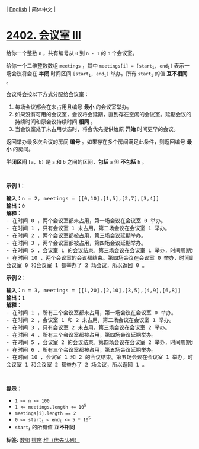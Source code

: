 | [English](README_EN.md) | 简体中文 |

# [2402. 会议室 III](https://leetcode.cn/problems/meeting-rooms-iii)
<p>给你一个整数 <code>n</code> ，共有编号从 <code>0</code> 到 <code>n - 1</code> 的 <code>n</code> 个会议室。</p>

<p>给你一个二维整数数组 <code>meetings</code> ，其中 <code>meetings[i] = [start<sub>i</sub>, end<sub>i</sub>]</code> 表示一场会议将会在 <strong>半闭</strong> 时间区间 <code>[start<sub>i</sub>, end<sub>i</sub>)</code> 举办。所有 <code>start<sub>i</sub></code> 的值 <strong>互不相同</strong> 。</p>

<p>会议将会按以下方式分配给会议室：</p>

<ol>
	<li>每场会议都会在未占用且编号 <strong>最小</strong> 的会议室举办。</li>
	<li>如果没有可用的会议室，会议将会延期，直到存在空闲的会议室。延期会议的持续时间和原会议持续时间 <strong>相同</strong> 。</li>
	<li>当会议室处于未占用状态时，将会优先提供给原 <strong>开始</strong> 时间更早的会议。</li>
</ol>

<p>返回举办最多次会议的房间 <strong>编号</strong> 。如果存在多个房间满足此条件，则返回编号 <strong>最小</strong> 的房间。</p>

<p><strong>半闭区间 </strong><code>[a, b)</code> 是 <code>a</code> 和 <code>b</code> 之间的区间，<strong>包括</strong> <code>a</code> 但<strong> 不包括</strong> <code>b</code> 。</p>

<p>&nbsp;</p>

<p><strong>示例 1：</strong></p>

<pre><strong>输入：</strong>n = 2, meetings = [[0,10],[1,5],[2,7],[3,4]]
<strong>输出：</strong>0
<strong>解释：</strong>
- 在时间 0 ，两个会议室都未占用，第一场会议在会议室 0 举办。
- 在时间 1 ，只有会议室 1 未占用，第二场会议在会议室 1 举办。
- 在时间 2 ，两个会议室都被占用，第三场会议延期举办。
- 在时间 3 ，两个会议室都被占用，第四场会议延期举办。
- 在时间 5 ，会议室 1 的会议结束。第三场会议在会议室 1 举办，时间周期为 [5,10) 。
- 在时间 10 ，两个会议室的会议都结束。第四场会议在会议室 0 举办，时间周期为 [10,11) 。
会议室 0 和会议室 1 都举办了 2 场会议，所以返回 0 。 
</pre>

<p><strong>示例 2：</strong></p>

<pre><strong>输入：</strong>n = 3, meetings = [[1,20],[2,10],[3,5],[4,9],[6,8]]
<strong>输出：</strong>1
<strong>解释：</strong>
- 在时间 1 ，所有三个会议室都未占用，第一场会议在会议室 0 举办。
- 在时间 2 ，会议室 1 和 2 未占用，第二场会议在会议室 1 举办。
- 在时间 3 ，只有会议室 2 未占用，第三场会议在会议室 2 举办。
- 在时间 4 ，所有三个会议室都被占用，第四场会议延期举办。 
- 在时间 5 ，会议室 2 的会议结束。第四场会议在会议室 2 举办，时间周期为 [5,10) 。
- 在时间 6 ，所有三个会议室都被占用，第五场会议延期举办。 
- 在时间 10 ，会议室 1 和 2 的会议结束。第五场会议在会议室 1 举办，时间周期为 [10,12) 。 
会议室 1 和会议室 2 都举办了 2 场会议，所以返回 1 。 
</pre>

<p>&nbsp;</p>

<p><strong>提示：</strong></p>

<ul>
	<li><code>1 &lt;= n &lt;= 100</code></li>
	<li><code>1 &lt;= meetings.length &lt;= 10<sup>5</sup></code></li>
	<li><code>meetings[i].length == 2</code></li>
	<li><code>0 &lt;= start<sub>i</sub> &lt; end<sub>i</sub> &lt;= 5 * 10<sup>5</sup></code></li>
	<li><code>start<sub>i</sub></code> 的所有值 <strong>互不相同</strong></li>
</ul>

**标签:**  [数组](https://leetcode.cn/tag/array) [排序](https://leetcode.cn/tag/sorting) [堆（优先队列）](https://leetcode.cn/tag/heap-priority-queue) 